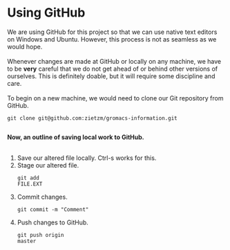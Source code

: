 # Using GitHub
We are using GitHub for this project so that we can use native text editors on
Windows and Ubuntu. However, this process is not as seamless as we would hope.
<br><br>
Whenever changes are made at GitHub or locally on any machine, we have to be
<b>very</b> careful that we do not get ahead of or behind other versions of
ourselves. This is definitely doable, but it will require some discipline and
care.
<br><br>
To begin on a new machine, we would need to clone our Git repository from
GitHub.
<pre><code>git clone git@github.com:zietzm/gromacs-information.git
 </code></pre>

<b>Now, an outline of saving local work to GitHub.</b><br><br>
1. Save our altered file locally. Ctrl-s works for this.<br>
2. Stage our altered file. <pre><code>git add FILE.EXT</code></pre>
3. Commit changes. <pre><code>git commit -m "Comment" </code></pre>
4. Push changes to GitHub. <pre><code>git push origin master</code></pre>
